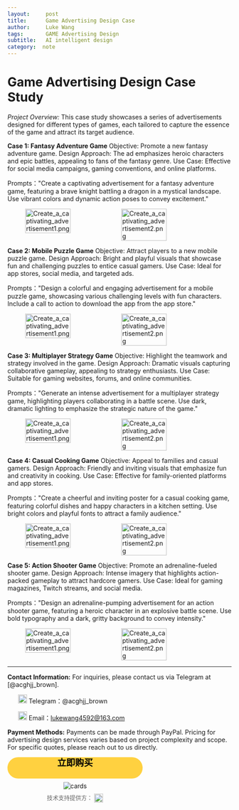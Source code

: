 ```yaml
---
layout:     post
title:      Game Advertising Design Case
author:     Luke Wang
tags: 		GAME Advertising Design
subtitle:   AI intelligent design
category:  note
---
```




# Game Advertising Design Case Study
*Project Overview:*
This case study showcases a series of advertisements designed for different types of games, each tailored to capture the essence of the game and attract its target audience.

**Case 1: Fantasy Adventure Game**
Objective: Promote a new fantasy adventure game.
Design Approach: The ad emphasizes heroic characters and epic battles, appealing to fans of the fantasy genre.
Use Case: Effective for social media campaigns, gaming conventions, and online platforms.

Prompts："Create a captivating advertisement for a fantasy adventure game, featuring a brave knight battling a dragon in a mystical landscape. Use vibrant colors and dynamic action poses to convey excitement."
<figure style="display: flex; justify-content: space-between;">
  <img src="https://s2.loli.net/2024/11/07/mp2R6MZ75SLTHEe.png" alt="Create_a_captivating_advertisement1.png" style="width: 49%;"/>
  <img src="https://s2.loli.net/2024/11/07/WHsk6VSf9u3Ylti.png" alt="Create_a_captivating_advertisement2.png" style="width: 49%;"/>
</figure>

**Case 2: Mobile Puzzle Game**
Objective: Attract players to a new mobile puzzle game.
Design Approach: Bright and playful visuals that showcase fun and challenging puzzles to entice casual gamers.
Use Case: Ideal for app stores, social media, and targeted ads.

Prompts："Design a colorful and engaging advertisement for a mobile puzzle game, showcasing various challenging levels with fun characters. Include a call to action to download the app from the app store."
<figure style="display: flex; justify-content: space-between;">
  <img src="https://s2.loli.net/2024/11/07/eBbirAXZLhuza9N.png" alt="Create_a_captivating_advertisement1.png" style="width: 49%;"/>
  <img src="https://s2.loli.net/2024/11/07/jZN7c3EyUGQlF5v.png" alt="Create_a_captivating_advertisement2.png" style="width: 49%;"/>
</figure>


**Case 3: Multiplayer Strategy Game**
Objective: Highlight the teamwork and strategy involved in the game.
Design Approach: Dramatic visuals capturing collaborative gameplay, appealing to strategy enthusiasts.
Use Case: Suitable for gaming websites, forums, and online communities.

Prompts："Generate an intense advertisement for a multiplayer strategy game, highlighting players collaborating in a battle scene. Use dark, dramatic lighting to emphasize the strategic nature of the game."
<figure style="display: flex; justify-content: space-between;">
  <img src="https://s2.loli.net/2024/11/07/uxh7kHtB893sqzP.png" alt="Create_a_captivating_advertisement1.png" style="width: 49%;"/>
  <img src="https://s2.loli.net/2024/11/07/pHtbZ1fix6vlC3L.png" alt="Create_a_captivating_advertisement2.png" style="width: 49%;"/>
</figure>


**Case 4: Casual Cooking Game**
Objective: Appeal to families and casual gamers.
Design Approach: Friendly and inviting visuals that emphasize fun and creativity in cooking.
Use Case: Effective for family-oriented platforms and app stores.

Prompts："Create a cheerful and inviting poster for a casual cooking game, featuring colorful dishes and happy characters in a kitchen setting. Use bright colors and playful fonts to attract a family audience."
<figure style="display: flex; justify-content: space-between;">
  <img src="https://s2.loli.net/2024/11/07/IgtTz6SnZLMmc1F.png" alt="Create_a_captivating_advertisement1.png" style="width: 49%;"/>
  <img src="https://s2.loli.net/2024/11/07/eBbirAXZLhuza9N.png" alt="Create_a_captivating_advertisement2.png" style="width: 49%;"/>
</figure>

**Case 5: Action Shooter Game**
Objective: Promote an adrenaline-fueled shooter game.
Design Approach: Intense imagery that highlights action-packed gameplay to attract hardcore gamers.
Use Case: Ideal for gaming magazines, Twitch streams, and social media.

Prompts："Design an adrenaline-pumping advertisement for an action shooter game, featuring a heroic character in an explosive battle scene. Use bold typography and a dark, gritty background to convey intensity."
<figure style="display: flex; justify-content: space-between;">
  <img src="https://s2.loli.net/2024/11/07/8YNinlDdfmrUu4E.png" alt="Create_a_captivating_advertisement1.png" style="width: 49%;"/>
  <img src="https://s2.loli.net/2024/11/07/PhOsbwKTcxCE6XA.png" alt="Create_a_captivating_advertisement2.png" style="width: 49%;"/>
</figure>


***
**Contact Information:** For inquiries, please contact us via Telegram at [@acghjj_brown].
<ul>
<img src="https://s2.loli.net/2024/11/07/UWNgJOD1CcwZ2pi.png" alt="Telegram Icon" style="width:20px; height:auto;" /> Telegram：@acghjj_brown

<img src="https://s2.loli.net/2024/11/07/nl1IbWQpZevHiBz.png" alt="Email Icon" style="width:20px; height:auto;" /> Email：lukewang4592@163.com
</ul>

**Payment Methods:**
Payments can be made through PayPal. Pricing for advertising design services varies based on project complexity and scope. For specific quotes, please reach out to us directly.

<div onclick="window.open('https://www.paypal.com/ncp/payment/BBRM7J8KNMR9A', '_blank')" style="display:inline-grid; justify-items:center; align-content:start; gap:0.5rem; cursor: pointer;">
  <style>
    .paypal-button {
      text-align: center;
      border: none;
      border-radius: 1.5rem;
      min-width: 14rem;
      padding: 0 2.5rem;
      height: 3rem;
      font-weight: bold;
      background-color: #FFD140;
      color: #000000;
      font-family: "Helvetica Neue", Arial, sans-serif;
      font-size: 1.25rem;
      line-height: 1.5rem;
    }
    .support-text {
      font-size: 0.8rem;
      color: #666666;
    }
    .paypal-logo {
      height: 1.25rem;
      vertical-align: middle;
    }
  </style>
  <div class="paypal-button">立即购买</div>
  <img src="https://www.paypalobjects.com/images/Debit_Credit_APM.svg" alt="cards" />
  <section>
    <span class="support-text">技术支持提供方：</span>
    <img src="https://www.paypalobjects.com/paypal-ui/logos/svg/paypal-wordmark-color.svg" alt="paypal" class="paypal-logo" />
  </section>
</div>
